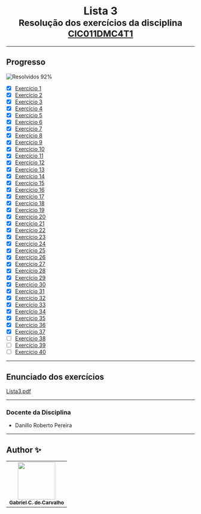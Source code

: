 <div align="center">
	<h1>Lista 3
		<br/>
			<sub>Resolução dos exercícios da disciplina
        <a href="https://drive.google.com/file/d/1mEmz9b7F-P5H8EztTPhIl_DUE1SCMIUK/view">CIC011DMC4T1</a>
      </sub>
	</h1>
</div>

---
## Progresso

![Resolvidos 92%](https://progress-bar.xyz/92/?title=Resolvidos)

* [x] [Exercício 1](https://github.com/Gabriel-Ciriaco/Listas-ATP-II/blob/main/Lista%203/Códigos/lista3_ex01.c)
* [x] [Exercício 2](https://github.com/Gabriel-Ciriaco/Listas-ATP-II/blob/main/Lista%203/Códigos/lista3_ex02.c)
* [x] [Exercício 3](https://github.com/Gabriel-Ciriaco/Listas-ATP-II/blob/main/Lista%203/Códigos/lista3_ex03.c)
* [x] [Exercício 4](https://github.com/Gabriel-Ciriaco/Listas-ATP-II/blob/main/Lista%203/Códigos/lista3_ex04.c)
* [x] [Exercício 5](https://github.com/Gabriel-Ciriaco/Listas-ATP-II/blob/main/Lista%203/Códigos/lista3_ex05.c)
* [x] [Exercício 6](https://github.com/Gabriel-Ciriaco/Listas-ATP-II/blob/main/Lista%203/Códigos/lista3_ex06.c)
* [x] [Exercício 7](https://github.com/Gabriel-Ciriaco/Listas-ATP-II/blob/main/Lista%203/Códigos/lista3_ex07.c)
* [x] [Exercício 8](https://github.com/Gabriel-Ciriaco/Listas-ATP-II/blob/main/Lista%203/Códigos/lista3_ex08.c)
* [x] [Exercício 9](https://github.com/Gabriel-Ciriaco/Listas-ATP-II/blob/main/Lista%203/Códigos/lista3_ex09.c)
* [x] [Exercício 10](https://github.com/Gabriel-Ciriaco/Listas-ATP-II/blob/main/Lista%203/Códigos/lista3_ex10.c)
* [x] [Exercício 11](https://github.com/Gabriel-Ciriaco/Listas-ATP-II/blob/main/Lista%203/Códigos/lista3_ex11.c)
* [x] [Exercício 12](https://github.com/Gabriel-Ciriaco/Listas-ATP-II/blob/main/Lista%203/Códigos/lista3_ex12.c)
* [x] [Exercício 13](https://github.com/Gabriel-Ciriaco/Listas-ATP-II/blob/main/Lista%203/Códigos/lista3_ex13.c)
* [x] [Exercício 14](https://github.com/Gabriel-Ciriaco/Listas-ATP-II/blob/main/Lista%203/Códigos/lista3_ex14.c)
* [x] [Exercício 15](https://github.com/Gabriel-Ciriaco/Listas-ATP-II/blob/main/Lista%203/Códigos/lista3_ex15.c)
* [x] [Exercício 16](https://github.com/Gabriel-Ciriaco/Listas-ATP-II/blob/main/Lista%203/Códigos/lista3_ex16.c)
* [x] [Exercício 17](https://github.com/Gabriel-Ciriaco/Listas-ATP-II/blob/main/Lista%203/Códigos/lista3_ex17.c)
* [x] [Exercício 18](https://github.com/Gabriel-Ciriaco/Listas-ATP-II/blob/main/Lista%203/Códigos/lista3_ex18.c)
* [x] [Exercício 19](https://github.com/Gabriel-Ciriaco/Listas-ATP-II/blob/main/Lista%203/Códigos/lista3_ex19.c)
* [x] [Exercício 20](https://github.com/Gabriel-Ciriaco/Listas-ATP-II/blob/main/Lista%203/Códigos/lista3_ex20.c)
* [x] [Exercício 21](https://github.com/Gabriel-Ciriaco/Listas-ATP-II/blob/main/Lista%203/Códigos/lista3_ex21.c)
* [x] [Exercício 22](https://github.com/Gabriel-Ciriaco/Listas-ATP-II/blob/main/Lista%203/Códigos/lista3_ex22.c)
* [x] [Exercício 23](https://github.com/Gabriel-Ciriaco/Listas-ATP-II/blob/main/Lista%203/Códigos/lista3_ex23.c)
* [x] [Exercício 24](https://github.com/Gabriel-Ciriaco/Listas-ATP-II/blob/main/Lista%203/Códigos/lista3_ex24.c)
* [x] [Exercício 25](https://github.com/Gabriel-Ciriaco/Listas-ATP-II/blob/main/Lista%203/Códigos/lista3_ex25.c)
* [x] [Exercício 26](https://github.com/Gabriel-Ciriaco/Listas-ATP-II/blob/main/Lista%203/Códigos/lista3_ex26.c)
* [x] [Exercício 27](https://github.com/Gabriel-Ciriaco/Listas-ATP-II/blob/main/Lista%203/Códigos/lista3_ex27.c)
* [x] [Exercício 28](https://github.com/Gabriel-Ciriaco/Listas-ATP-II/blob/main/Lista%203/Códigos/lista3_ex28.c)
* [x] [Exercício 29](https://github.com/Gabriel-Ciriaco/Listas-ATP-II/blob/main/Lista%203/Códigos/lista3_ex29.c)
* [x] [Exercício 30](https://github.com/Gabriel-Ciriaco/Listas-ATP-II/blob/main/Lista%203/Códigos/lista3_ex30.c)
* [x] [Exercício 31](https://github.com/Gabriel-Ciriaco/Listas-ATP-II/blob/main/Lista%203/Códigos/lista3_ex31.c)
* [x] [Exercício 32](https://github.com/Gabriel-Ciriaco/Listas-ATP-II/blob/main/Lista%203/Códigos/lista3_ex32.c)
* [x] [Exercício 33](https://github.com/Gabriel-Ciriaco/Listas-ATP-II/blob/main/Lista%203/Códigos/lista3_ex33.c)
* [x] [Exercício 34](https://github.com/Gabriel-Ciriaco/Listas-ATP-II/blob/main/Lista%203/Códigos/lista3_ex34.c)
* [x] [Exercício 35](https://github.com/Gabriel-Ciriaco/Listas-ATP-II/blob/main/Lista%203/Códigos/lista3_ex35.c)
* [x] [Exercício 36](https://github.com/Gabriel-Ciriaco/Listas-ATP-II/blob/main/Lista%203/Códigos/lista3_ex36.c)
* [x] [Exercício 37](https://github.com/Gabriel-Ciriaco/Listas-ATP-II/blob/main/Lista%203/Códigos/lista3_ex37.c)
* [ ] [Exercício 38](https://github.com/Gabriel-Ciriaco/Listas-ATP-II/blob/main/Lista%203/Códigos/lista3_ex38.c)
* [ ] [Exercício 39](https://github.com/Gabriel-Ciriaco/Listas-ATP-II/blob/main/Lista%203/Códigos/lista3_ex39.c)
* [ ] [Exercício 40](https://github.com/Gabriel-Ciriaco/Listas-ATP-II/blob/main/Lista%203/Códigos/lista3_ex40.c)

---
## Enunciado dos exercícios

[Lista3.pdf](https://github.com/Gabriel-Ciriaco/Listas-ATP-II/blob/main/Lista%203/Enunciados/Lista%203.pdf)

---

### Docente da Disciplina
 * Danillo Roberto Pereira

---

## Author ✨

<table>
	<tr>
		<td align="center">
			<a href="https://github.com/Gabriel-Ciriaco">
				<img src="https://avatars.githubusercontent.com/u/66225865" width="100px;" alt=""/>
				<br>
				<sub>
					<b>Gabriel C. de Carvalho</b>
				</sub>
		</td>
	</tr>
</table>

